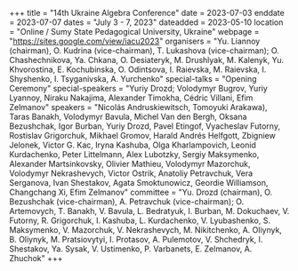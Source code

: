 +++
title = "14th Ukraine Algebra Conference"
date = 2023-07-03
enddate = 2023-07-07
dates = "July 3 - 7, 2023"
dateadded = 2023-05-10
location = "Online / Sumy State Pedagogical University, Ukraine"
webpage = "https://sites.google.com/view/iacu2023"
organisers = "Yu. Liannoy (chairman), O. Kudrina (vice-chairman), T. Lukashova (vice-chairman); O. Chashechnikova, Ya. Chkana, O. Desiateryk, M. Drushlyak, M. Kalenyk, Yu. Khvorostina, E. Kochubinska, O. Odintsova, I. Raievska, M. Raievska, I. Shyshenko, I. Tsyganivska, A. Yurchenko"
special-talks = "Opening Ceremony"
special-speakers = "Yuriy Drozd; Volodymyr Bugrov, Yuriy Lyannoy, Niraku Nakajima, Alexander Timokha, Cédric Villani, Efim Zelmanov"
speakers = "Nicolás Andruskiewitsch, Tomoyuki Arakawa), Taras Banakh, Volodymyr Bavula, Michel Van den Bergh, Oksana Bezushchak, Igor Burban, Yuriy Drozd, Pavel Etingof, Vyacheslav Futorny, Rostislav Grigorchuk, Mikhael Gromov, Harald Andrés Helfgott, Zbigniew Jelonek, Victor G. Kac, Iryna Kashuba, Olga Kharlampovich, Leonid Kurdachenko, Peter Littelmann, Alex Lubotzky, Sergiy Maksymenko, Alexander Martsinkovsky, Olivier Mathieu, Volodymyr Mazorchuk, Volodymyr Nekrashevych, Victor Ostrik, Anatoliy Petravchuk, Vera Serganova, Ivan Shestakov, Agata Smoktunowicz, Geordie Williamson, Changchang Xi, Efim Zelmanov"
committee = "Yu. Drozd (chairman), O. Bezushchak (vice-chairman), A. Petravchuk (vice-chairman); O. Artemovych, T. Banakh, V. Bavula, L. Bedratyuk, I. Burban, M. Dokuchaev, V. Futorny, R. Grigorchuk, I. Kashuba, L. Kurdachenko, V. Lyubashenko, S. Maksymenko, V. Mazorchuk, V. Nekrashevych, M. Nikitchenko, A. Oliynyk, B. Oliynyk, M. Pratsiovytyi, I. Protasov, A. Pulemotov, V. Shchedryk, I. Shestakov, Ya. Sysak, V. Ustimenko, P. Varbanets, E. Zelmanov, A. Zhuchok"
+++
